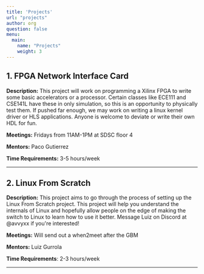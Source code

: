 ```yaml
---
title: 'Projects'
url: "projects"
author: org
question: false
menu:
  main:
    name: "Projects"
    weight: 3
---
```


## 1. FPGA Network Interface Card
**Description:**
This project will work on programming a Xilinx FPGA to write some basic accelerators or a processor. Certain classes like ECE111 and CSE141L have these in only simulation, so this is an opportunity to physically test them. If pushed far enough, we may work on writing a linux kernel driver or HLS applications. Anyone is welcome to deviate or write their own HDL for fun.

**Meetings:** Fridays from 11AM-1PM at SDSC floor 4

**Mentors:** Paco Gutierrez

**Time Requirements:** 3-5 hours/week

----

## 2. Linux From Scratch
**Description:**
This project aims to go through the process of setting up the Linux From Scratch project. This project will help you understand the internals of Linux and hopefully allow people on the edge of making the switch to Linux to learn how to use it better. Message Luiz on Discord at @avvyxx if you're interested!

**Meetings:** Will send out a when2meet after the GBM

**Mentors:** Luiz Gurrola

**Time Requirements**: 2-3 hours/week

----



